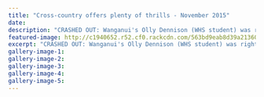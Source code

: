 ```yaml
---
title: "Cross-country offers plenty of thrills - November 2015"
date: 
description: "CRASHED OUT: Wanganui's Olly Dennison (WHS student) was right in the hunt in the J90 near Taupo at the weekend until braking his kick-start after crashing, Wanganui Chronicle article on 5/11/15..."
featured-image: http://c1940652.r52.cf0.rackcdn.com/563bd9eab8d39a2136000a74/Olly-Dennison-Cross-country-motorcycle-6.11.15-chron.jpg
excerpt: "CRASHED OUT: Wanganui's Olly Dennison (WHS student) was right in the hunt in the J90 near Taupo at the weekend until braking his kick-start after crashing, Wanganui Chronicle article on 5/11/15..."
gallery-image-1: 
gallery-image-2: 
gallery-image-3: 
gallery-image-4: 
gallery-image-5: 
---
```

